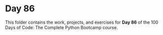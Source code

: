 # Day 86

This folder contains the work, projects, and exercises for **Day 86** of the 100 Days of Code: The Complete Python Bootcamp course.
